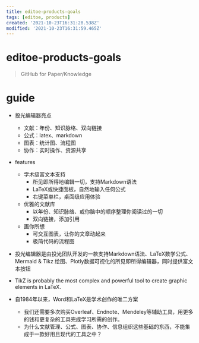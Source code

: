 ```yaml
---
title: editoe-products-goals
tags: [editoe, products]
created: '2021-10-23T16:31:28.538Z'
modified: '2021-10-23T16:31:59.465Z'
---
```


# editoe-products-goals

> GitHub for Paper/Knowledge

# guide
- 投光编辑器亮点
  - 文献：年份、知识脉络、双向链接
  - 公式：latex、markdown
  - 图表：统计图、流程图
  - 协作：实时操作、资源共享

- features
  - 学术级富文本支持
    - 所见即所得地编辑一切，支持Markdown语法
    - LaTeX或快捷面板，自然地输入任何公式
    - 右键菜单栏，桌面级应用体验
  - 优雅的文献库
    - 以年份、知识脉络、或你脑中的顺序整理你阅读过的一切
    - 双向链接，添加引用
  - 画你所想
    - 可交互图表，让你的文章动起来
    - 极简代码的流程图

- 投光编辑器是由投光团队开发的一款支持Markdown语法、LaTeX数学公式、Mermaid & Tikz 绘图、Plotly数据可视化的所见即所得编辑器，同时提供富文本按钮

- TikZ is probably the most complex and powerful tool to create graphic elements in LaTeX. 

- 自1984年以来，Word和LaTeX是学术创作的唯二方案
  - 我们还需要多次购买Overleaf、Endnote、Mendeley等辅助工具，用更多的钱和更复杂的工具完成学习所需的创作。
  - 为什么文献管理、公式、图表、协作、信息组织这些基础的东西，不能集成于一款好用且现代的工具之中？
